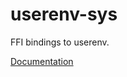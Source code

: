 # userenv-sys #
FFI bindings to userenv.

[Documentation](https://retep998.github.io/doc/userenv-sys/)
